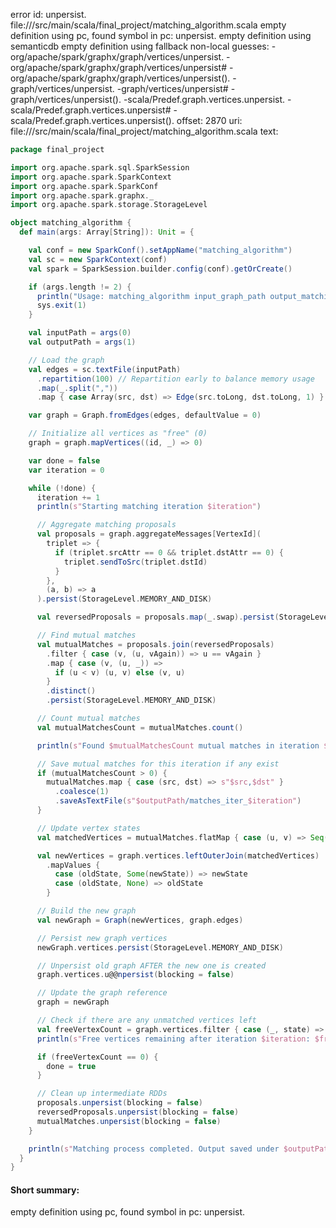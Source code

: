 error id: unpersist.
file://<WORKSPACE>/src/main/scala/final_project/matching_algorithm.scala
empty definition using pc, found symbol in pc: unpersist.
empty definition using semanticdb
empty definition using fallback
non-local guesses:
	 -org/apache/spark/graphx/graph/vertices/unpersist.
	 -org/apache/spark/graphx/graph/vertices/unpersist#
	 -org/apache/spark/graphx/graph/vertices/unpersist().
	 -graph/vertices/unpersist.
	 -graph/vertices/unpersist#
	 -graph/vertices/unpersist().
	 -scala/Predef.graph.vertices.unpersist.
	 -scala/Predef.graph.vertices.unpersist#
	 -scala/Predef.graph.vertices.unpersist().
offset: 2870
uri: file://<WORKSPACE>/src/main/scala/final_project/matching_algorithm.scala
text:
```scala
package final_project

import org.apache.spark.sql.SparkSession
import org.apache.spark.SparkContext
import org.apache.spark.SparkConf
import org.apache.spark.graphx._
import org.apache.spark.storage.StorageLevel

object matching_algorithm {
  def main(args: Array[String]): Unit = {

    val conf = new SparkConf().setAppName("matching_algorithm")
    val sc = new SparkContext(conf)
    val spark = SparkSession.builder.config(conf).getOrCreate()

    if (args.length != 2) {
      println("Usage: matching_algorithm input_graph_path output_matching_path")
      sys.exit(1)
    }

    val inputPath = args(0)
    val outputPath = args(1)

    // Load the graph
    val edges = sc.textFile(inputPath)
      .repartition(100) // Repartition early to balance memory usage
      .map(_.split(","))
      .map { case Array(src, dst) => Edge(src.toLong, dst.toLong, 1) }

    var graph = Graph.fromEdges(edges, defaultValue = 0)

    // Initialize all vertices as "free" (0)
    graph = graph.mapVertices((id, _) => 0)

    var done = false
    var iteration = 0

    while (!done) {
      iteration += 1
      println(s"Starting matching iteration $iteration")

      // Aggregate matching proposals
      val proposals = graph.aggregateMessages[VertexId](
        triplet => {
          if (triplet.srcAttr == 0 && triplet.dstAttr == 0) {
            triplet.sendToSrc(triplet.dstId)
          }
        },
        (a, b) => a
      ).persist(StorageLevel.MEMORY_AND_DISK)

      val reversedProposals = proposals.map(_.swap).persist(StorageLevel.MEMORY_AND_DISK)

      // Find mutual matches
      val mutualMatches = proposals.join(reversedProposals)
        .filter { case (v, (u, vAgain)) => u == vAgain }
        .map { case (v, (u, _)) =>
          if (u < v) (u, v) else (v, u)
        }
        .distinct()
        .persist(StorageLevel.MEMORY_AND_DISK)

      // Count mutual matches
      val mutualMatchesCount = mutualMatches.count()

      println(s"Found $mutualMatchesCount mutual matches in iteration $iteration")

      // Save mutual matches for this iteration if any exist
      if (mutualMatchesCount > 0) {
        mutualMatches.map { case (src, dst) => s"$src,$dst" }
          .coalesce(1)
          .saveAsTextFile(s"$outputPath/matches_iter_$iteration")
      }

      // Update vertex states
      val matchedVertices = mutualMatches.flatMap { case (u, v) => Seq((u, 1), (v, 1)) }

      val newVertices = graph.vertices.leftOuterJoin(matchedVertices)
        .mapValues {
          case (oldState, Some(newState)) => newState
          case (oldState, None) => oldState
        }

      // Build the new graph
      val newGraph = Graph(newVertices, graph.edges)

      // Persist new graph vertices
      newGraph.vertices.persist(StorageLevel.MEMORY_AND_DISK)

      // Unpersist old graph AFTER the new one is created
      graph.vertices.u@@npersist(blocking = false)

      // Update the graph reference
      graph = newGraph

      // Check if there are any unmatched vertices left
      val freeVertexCount = graph.vertices.filter { case (_, state) => state == 0 }.count()
      println(s"Free vertices remaining after iteration $iteration: $freeVertexCount")

      if (freeVertexCount == 0) {
        done = true
      }

      // Clean up intermediate RDDs
      proposals.unpersist(blocking = false)
      reversedProposals.unpersist(blocking = false)
      mutualMatches.unpersist(blocking = false)
    }

    println(s"Matching process completed. Output saved under $outputPath")
  }
}
```


#### Short summary: 

empty definition using pc, found symbol in pc: unpersist.